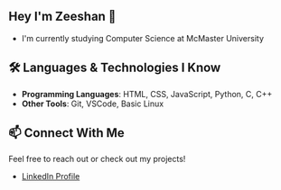 ## Hey I'm Zeeshan 👋

- I'm currently studying Computer Science at McMaster University
## 🛠 Languages & Technologies I Know
- **Programming Languages**: HTML, CSS, JavaScript, Python, C, C++
- **Other Tools**: Git, VSCode, Basic Linux

## 📫 Connect With Me
Feel free to reach out or check out my projects!
- [LinkedIn Profile](https://www.linkedin.com/in/your-profile/)

<!--
**zshan-dev/zshan-dev** is a ✨ _special_ ✨ repository because its `README.md` (this file) appears on your GitHub profile.

Here are some ideas to get you started:

- 🔭 I’m currently working on ...
- 🌱 I’m currently learning ...
- 👯 I’m looking to collaborate on ...
- 🤔 I’m looking for help with ...
- 💬 Ask me about ...
- 📫 How to reach me: ...
- 😄 Pronouns: ...
- ⚡ Fun fact: ...
-->
